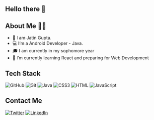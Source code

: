   ## Hello there 👋
  
  
  ## About Me 👨‍💻
  
- 👀 I am Jatin Gupta.
- 💻 I’m a Android Developer - Java. 
- 🎓 I am currently in my sophomore year
- 🌱 I’m currently learning React and preparing for Web Development

## Tech Stack 
![GitHub](https://img.shields.io/badge/GitHub-100000?style=for-the-badge&logo=github&logoColor=skyblue)
![Git](https://img.shields.io/badge/Git-1572B6?style=for-the-badge&logo=Git&logoColor=white)
![Java](https://img.shields.io/badge/JAVA-100000?style=for-the-badge&logo=JAVA&logoColor=skyblue)
![CSS3](https://img.shields.io/badge/CSS3-1572B6?style=for-the-badge&logo=css3&logoColor=white)
![HTML](https://img.shields.io/badge/HTML5-100000?style=for-the-badge&logo=html5&logoColor=skyblue)
![JavaScript](https://img.shields.io/badge/JavaScript-1572B6?style=for-the-badge&logo=css3&logoColor=blue)

## Contact Me
[![Twitter](https://img.shields.io/badge/Twitter-1DA1F2?style=for-the-badge&logo=twitter&logoColor=white)](https://twitter.com/Jatin_1322)
[![LinkedIn](https://img.shields.io/badge/LinkedIn-0077B5?style=for-the-badge&logo=linkedin&logoColor=white)](https://www.linkedin.com/in/jatin-androiddev/)
